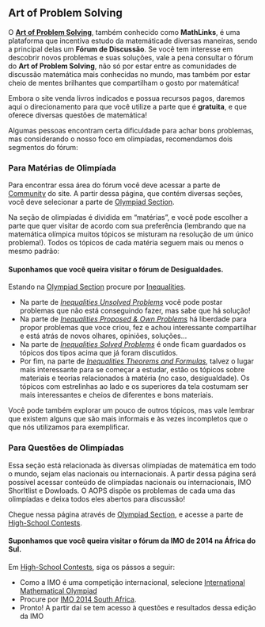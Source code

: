 
## Art of Problem Solving

O **[Art of Problem Solving](http://www.artofproblemsolving.com)**, também conhecido como **MathLinks**, é uma plataforma que incentiva estudo da matemáticade diversas maneiras, sendo a principal delas um **Fórum de Discussão**. Se você tem interesse em descobrir novos problemas e suas soluções, vale a pena consultar o fórum do **Art of Problem Solving**, não só por estar entre as comunidades de discussão matemática mais conhecidas no mundo, mas também por estar cheio de mentes brilhantes que compartilham o gosto por matemática!

Embora o site venda livros indicados e possua recursos pagos, daremos aqui o direcionamento para que você utilize a parte que é **gratuita**, e que oferece diversas questões de matemática!

Algumas pessoas encontram certa dificuldade para achar bons problemas, mas considerando o nosso foco em olimpíadas, recomendamos dois segmentos do fórum:

### Para Matérias de Olimpíada

Para encontrar essa área do fórum você deve acessar a parte de [Community](http://www.artofproblemsolving.com/Forum/index.php) do site. A partir dessa página, que contém diversas seções, você deve selecionar a parte de [Olympiad Section](http://www.artofproblemsolving.com/Forum/viewforum.php?f=217).

Na seção de olimpíadas é dividida em “matérias”, e você pode escolher a parte que quer visitar de acordo com sua preferência (lembrando que na matemática olímpica muitos tópicos se misturam na resolução de um único problema!). Todos os tópicos de cada matéria seguem mais ou menos o mesmo padrão:

#### **Suponhamos que você queira visitar o fórum de Desigualdades.**

Estando na [Olympiad Section](http://www.artofproblemsolving.com/Forum/viewforum.php?f=217) procure por [Inequalities](http://www.artofproblemsolving.com/Forum/viewforum.php?f=32).

- Na parte de [*Inequalities Unsolved Problems*](http://www.artofproblemsolving.com/Forum/viewforum.php?f=51) você pode postar problemas que não está conseguindo fazer, mas sabe que há solução!
- Na parte de [*Inequalities Proposed & Own Problems*](http://www.artofproblemsolving.com/Forum/viewforum.php?f=52) há liberdade para propor problemas que voce criou, fez e achou interessante compartilhar e está atrás de novos olhares, opiniões, soluções…
- Na parte de [*Inequalities Solved Problems*](http://www.artofproblemsolving.com/Forum/viewforum.php?) é onde ficam guardados os tópicos dos tipos acima que já foram discutidos.
- Por fim, na parte de [*Inequalities Theorems and Formulas*](http://www.artofproblemsolving.com/Forum/viewforum.php), talvez o lugar mais interessante para se começar a estudar, estão os tópicos sobre materiais e teorias relacionados à matéria (no caso, desigualdade). Os tópicos com estrelinhas ao lado e os superiores da tela costumam ser mais interessantes e cheios de diferentes e bons materiais.


Você pode também explorar um pouco de outros tópicos, mas vale lembrar que existem alguns que são mais informais e às vezes incompletos que o que nós utilizamos para exemplificar.

### Para Questões de Olimpíadas

Essa seção está relacionada às diversas olimpíadas de matemática em todo o mundo, sejam elas nacionais ou internacionais. A partir dessa página será possível acessar conteúdo de olimpíadas nacionais ou internacionais, IMO Shorltlist e Dowloads. O AOPS dispõe os problemas de cada uma das olimpíadas e deixa todos eles abertos para discussão!

Chegue nessa página através de [Olympiad Section](http://www.artofproblemsolving.com/Forum/viewforum.php?f=217), e acesse a parte de [High-School Contests](http://www.artofproblemsolving.com/Forum/viewforum.php?f=245).

#### **Suponhamos que você queira visitar o fórum da IMO de 2014 na África do Sul.**

Em [High-School Contests](http://www.artofproblemsolving.com/Forum/viewforum.php?f=245), siga os pássos a seguir:

- Como a IMO é uma competição internacional, selecione [International Mathematical Olympiad](http://www.artofproblemsolving.com/Forum/viewforum.php?f=87)
- Procure por [IMO 2014 South Africa](http://www.artofproblemsolving.com/Forum/viewforum.php?f=1097).
- Pronto! A partir daí se tem acesso à questões e resultados dessa edição da IMO

